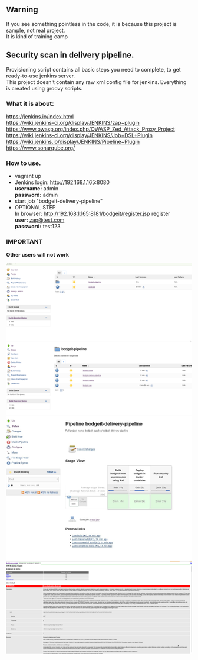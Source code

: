 ## Warning
If you see something pointless in the code, it is because this project is sample, not real project.  
It is kind of training camp  

## Security scan in delivery pipeline.

Provisioning script contains all basic steps you need to complete, to get ready-to-use jenkins server.  
This project doesn't contain any raw xml config file for jenkins. Everything is created using groovy scripts.  

### What it is about:
https://jenkins.io/index.html  
https://wiki.jenkins-ci.org/display/JENKINS/zap+plugin  
https://www.owasp.org/index.php/OWASP_Zed_Attack_Proxy_Project  
https://wiki.jenkins-ci.org/display/JENKINS/Job+DSL+Plugin  
https://wiki.jenkins.io/display/JENKINS/Pipeline+Plugin  
https://www.sonarqube.org/  

### How to use.
* vagrant up
* Jenkins login: http://192.168.1.165:8080  
  **username:** admin  
  **password:** admin  
* start job "bodgeit-delivery-pipeline"
* OPTIONAL STEP  
  In browser: http://192.168.1.165:8181/bodgeit/register.jsp register  
  **user:** zap@test.com  
  **password:** test123  

### IMPORTANT  
**Other users will not work**

![example1](images/ex3.png)  
![example1](images/ex1.png)  
![example1](images/ex4.jpg)  
![example1](images/ex2.png)  
